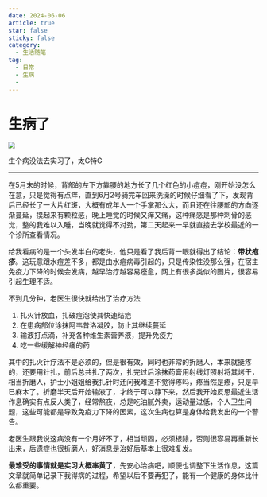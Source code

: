 ```yaml
---
date: 2024-06-06
article: true
star: false
sticky: false
category:
  - 生活随笔
tag:
  - 日常
  - 生病
  -
---
```


# 生病了

<img src="https://public-1308755698.cos.ap-chongqing.myqcloud.com//img/202406061431627.jpg" style="zoom: 80%;" />

生个病没法去实习了，太G特G

<!-- more -->
---

在5月末的时候，背部的左下方靠腰的地方长了几个红色的小痘痘，刚开始没怎么在意，只是觉得有点痒，直到6月2号骑完车回来洗澡的时候仔细看了下，发现背后已经长了一大片红斑，大概有成年人一个手掌那么大，而且还在往腰部的方向逐渐蔓延，摸起来有颗粒感，晚上睡觉的时候又痒又痛，这种痛感是那种刺骨的感觉，整的我难以入睡，当晚就觉得不对劲，第二天起来一早就直接去学校最近的一个诊所查看情况。

给我看病的是一个头发半白的老头，他只是看了我后背一眼就得出了结论：**带状疱疹**。这玩意跟水痘差不多，都是由水痘病毒引起的，只是传染性没那么强，在宿主免疫力下降的时候会发病，越早治疗越容易痊愈，网上有很多类似的图片，很容易引起生理不适。

不到几分钟，老医生很快就给出了治疗方法

1. 扎火针放血，扎破痘泡使其快速结疤
2. 在患病部位涂抹阿韦昔洛凝胶，防止其继续蔓延
3. 输液打点滴，补充各种维生素营养液，提升免疫力
4. 吃一些缓解神经痛的药

其中的扎火针疗法不是必须的，但是很有效，同时也非常的折磨人，本来就挺疼的，还要用针扎，前后总共扎了两次，扎完过后涂抹药膏用射线灯照射将其烤干，相当折磨人，护士小姐姐给我扎针时还问我难道不觉得疼吗，疼当然是疼，只是早已麻木了。折磨半天后开始输液了，才终于可以静下来，然后我开始反思最近生活作息确实有点反人类了，经常熬夜，总是吃油腻外卖，运动量过低，个人卫生问题，这些可能都是导致免疫力下降的因素，这次生病也算是身体给我发出的一个警告。

老医生跟我说这病没有一个月好不了，相当顽固，必须根除，否则很容易再重新长出来，后遗症也很折磨人，好消息是治好后基本上很难复发。

**最难受的事情就是实习大概率黄了**，先安心治病吧，顺便也调整下生活作息，这篇文章就简单记录下我得病的过程，希望以后不要再犯了，能有一个健康的身体比什么都重要。